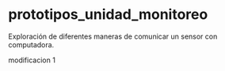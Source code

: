 # prototipos_unidad_monitoreo

Exploración de diferentes maneras de comunicar un sensor con computadora.

modificacion 1
